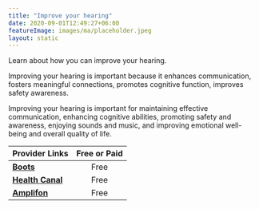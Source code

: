 ```yaml
---
title: "Improve your hearing"
date: 2020-09-01T12:49:27+06:00
featureImage: images/ma/placeholder.jpeg
layout: static
---
```


Learn about how you can improve your hearing.

Improving your hearing is important because it enhances communication, fosters meaningful connections, promotes cognitive function, improves safety awareness.

Improving your hearing is important for maintaining effective communication, enhancing cognitive abilities, promoting safety and awareness, enjoying sounds and music, and improving emotional well-being and overall quality of life.

| Provider Links      | Free or Paid  |  
| :-----------          | :--------------:      |  
| [**Boots**](https://www.bootshearingcare.com/hearing/lifestyle/how-to-improve-hearing-10-steps-to-hear-better/) | Free | 
| [**Health Canal**](https://www.healthcanal.com/health/how-to-improve-hearing) | Free | 
| [**Amplifon**](https://www.amplifon.com/uk/recognising-hearing-loss/how-the-ear-works/10-steps-to-better-hearing) | Free | 
  

<br/><br/>







